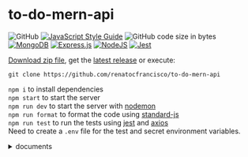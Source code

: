 # to-do-mern-api

![GitHub](https://img.shields.io/github/license/renatocfrancisco/to-do-mern-api)
[![JavaScript Style Guide](https://img.shields.io/badge/code_style-standard-brightgreen.svg)](https://standardjs.com)
![GitHub code size in bytes](https://img.shields.io/github/languages/code-size/renatocfrancisco/to-do-mern-api)
[![MongoDB](https://img.shields.io/badge/MongoDB-%234ea94b.svg?style=flat&logo=mongodb&logoColor=white)](https://mongoosejs.com/)
[![Express.js](https://img.shields.io/badge/Express.js-%23404d59.svg?style=flat&logo=express&logoColor=%2361DAFB)](https://expressjs.com/)
[![NodeJS](https://img.shields.io/badge/Node.js-6DA55F?style=flat&logo=node.js&logoColor=white)](https://nodejs.org/en)
[![Jest](https://img.shields.io/badge/-Jest-%2399425b?style=flat&logo=jest&logoColor=white)](https://jestjs.io/)

[Download zip file](https://github.com/renatocfrancisco/to-do-mern-api/archive/refs/heads/main.zip), get the [latest release](https://github.com/renatocfrancisco/to-do-mern-api/releases/latest) or execute:
```
git clone https://github.com/renatocfrancisco/to-do-mern-api
```

`npm i` to install dependencies <br>
`npm start` to start the server <br>
`npm run dev` to start the server with [nodemon](https://nodemon.io/) <br>
`npm run format` to format the code using [standard-js](https://standardjs.com/) <br>
`npm run test` to run the tests using [jest](https://jestjs.io/) and [axios](https://axios-http.com/) <br>
Need to create a `.env` file for the test and secret environment variables. <br>

<details>
<summary>documents</summary>

user

```json
{
  "username": "String",
  "password": "String",
  "admin": Boolean
}
```

task

```json
{
  "user": ObjectId,
  "task": "String",
  "priority": "String",
  "status": "String"
}
```

</details>
